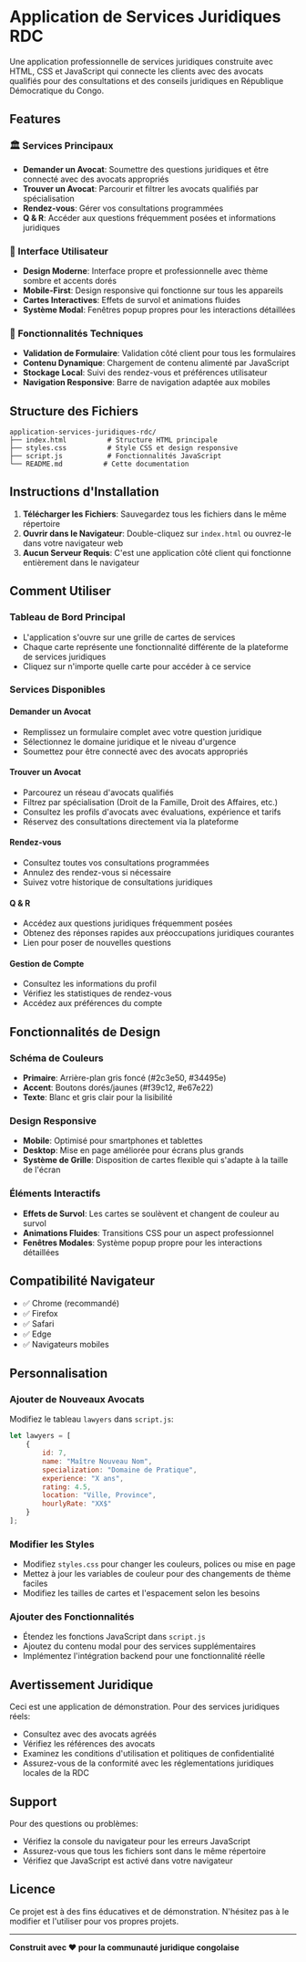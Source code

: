 # Application de Services Juridiques RDC

Une application professionnelle de services juridiques construite avec HTML, CSS et JavaScript qui connecte les clients avec des avocats qualifiés pour des consultations et des conseils juridiques en République Démocratique du Congo.

## Features

### 🏛️ Services Principaux
- **Demander un Avocat**: Soumettre des questions juridiques et être connecté avec des avocats appropriés
- **Trouver un Avocat**: Parcourir et filtrer les avocats qualifiés par spécialisation
- **Rendez-vous**: Gérer vos consultations programmées
- **Q & R**: Accéder aux questions fréquemment posées et informations juridiques

### 📱 Interface Utilisateur
- **Design Moderne**: Interface propre et professionnelle avec thème sombre et accents dorés
- **Mobile-First**: Design responsive qui fonctionne sur tous les appareils
- **Cartes Interactives**: Effets de survol et animations fluides
- **Système Modal**: Fenêtres popup propres pour les interactions détaillées

### 🔧 Fonctionnalités Techniques
- **Validation de Formulaire**: Validation côté client pour tous les formulaires
- **Contenu Dynamique**: Chargement de contenu alimenté par JavaScript
- **Stockage Local**: Suivi des rendez-vous et préférences utilisateur
- **Navigation Responsive**: Barre de navigation adaptée aux mobiles

## Structure des Fichiers

```
application-services-juridiques-rdc/
├── index.html          # Structure HTML principale
├── styles.css          # Style CSS et design responsive
├── script.js           # Fonctionnalités JavaScript
└── README.md          # Cette documentation
```

## Instructions d'Installation

1. **Télécharger les Fichiers**: Sauvegardez tous les fichiers dans le même répertoire
2. **Ouvrir dans le Navigateur**: Double-cliquez sur `index.html` ou ouvrez-le dans votre navigateur web
3. **Aucun Serveur Requis**: C'est une application côté client qui fonctionne entièrement dans le navigateur

## Comment Utiliser

### Tableau de Bord Principal
- L'application s'ouvre sur une grille de cartes de services
- Chaque carte représente une fonctionnalité différente de la plateforme de services juridiques
- Cliquez sur n'importe quelle carte pour accéder à ce service

### Services Disponibles

#### Demander un Avocat
- Remplissez un formulaire complet avec votre question juridique
- Sélectionnez le domaine juridique et le niveau d'urgence
- Soumettez pour être connecté avec des avocats appropriés

#### Trouver un Avocat
- Parcourez un réseau d'avocats qualifiés
- Filtrez par spécialisation (Droit de la Famille, Droit des Affaires, etc.)
- Consultez les profils d'avocats avec évaluations, expérience et tarifs
- Réservez des consultations directement via la plateforme

#### Rendez-vous
- Consultez toutes vos consultations programmées
- Annulez des rendez-vous si nécessaire
- Suivez votre historique de consultations juridiques

#### Q & R
- Accédez aux questions juridiques fréquemment posées
- Obtenez des réponses rapides aux préoccupations juridiques courantes
- Lien pour poser de nouvelles questions

#### Gestion de Compte
- Consultez les informations du profil
- Vérifiez les statistiques de rendez-vous
- Accédez aux préférences du compte

## Fonctionnalités de Design

### Schéma de Couleurs
- **Primaire**: Arrière-plan gris foncé (#2c3e50, #34495e)
- **Accent**: Boutons dorés/jaunes (#f39c12, #e67e22)
- **Texte**: Blanc et gris clair pour la lisibilité

### Design Responsive
- **Mobile**: Optimisé pour smartphones et tablettes
- **Desktop**: Mise en page améliorée pour écrans plus grands
- **Système de Grille**: Disposition de cartes flexible qui s'adapte à la taille de l'écran

### Éléments Interactifs
- **Effets de Survol**: Les cartes se soulèvent et changent de couleur au survol
- **Animations Fluides**: Transitions CSS pour un aspect professionnel
- **Fenêtres Modales**: Système popup propre pour les interactions détaillées

## Compatibilité Navigateur

- ✅ Chrome (recommandé)
- ✅ Firefox
- ✅ Safari
- ✅ Edge
- ✅ Navigateurs mobiles

## Personnalisation

### Ajouter de Nouveaux Avocats
Modifiez le tableau `lawyers` dans `script.js`:

```javascript
let lawyers = [
    {
        id: 7,
        name: "Maître Nouveau Nom",
        specialization: "Domaine de Pratique",
        experience: "X ans",
        rating: 4.5,
        location: "Ville, Province",
        hourlyRate: "XX$"
    }
];
```

### Modifier les Styles
- Modifiez `styles.css` pour changer les couleurs, polices ou mise en page
- Mettez à jour les variables de couleur pour des changements de thème faciles
- Modifiez les tailles de cartes et l'espacement selon les besoins

### Ajouter des Fonctionnalités
- Étendez les fonctions JavaScript dans `script.js`
- Ajoutez du contenu modal pour des services supplémentaires
- Implémentez l'intégration backend pour une fonctionnalité réelle

## Avertissement Juridique

Ceci est une application de démonstration. Pour des services juridiques réels:
- Consultez avec des avocats agréés
- Vérifiez les références des avocats
- Examinez les conditions d'utilisation et politiques de confidentialité
- Assurez-vous de la conformité avec les réglementations juridiques locales de la RDC

## Support

Pour des questions ou problèmes:
- Vérifiez la console du navigateur pour les erreurs JavaScript
- Assurez-vous que tous les fichiers sont dans le même répertoire
- Vérifiez que JavaScript est activé dans votre navigateur

## Licence

Ce projet est à des fins éducatives et de démonstration. N'hésitez pas à le modifier et l'utiliser pour vos propres projets.

---

**Construit avec ❤️ pour la communauté juridique congolaise** 